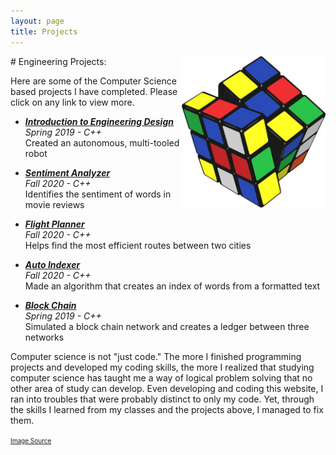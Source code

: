 ```yaml
---
layout: page
title: Projects
---
```

<img align="right" src="/assets/rubik.jpeg" style="width:230px;"/>
# Engineering Projects:

Here are some of the Computer Science based projects I have completed. Please click on any link to view more.

* [***Introduction to Engineering Design***]({{site.baseurl}}/knw/) <br>
    *Spring 2019 - C++* <br>
    Created an autonomous, multi-tooled robot

* [***Sentiment Analyzer***]({{site.baseurl}}/sentimentAnalysis/) <br>
    *Fall 2020 - C++* <br>
    Identifies the sentiment of words in movie reviews

* [***Flight Planner***]({{site.baseurl}}/flightPlan/) <br>
    *Fall 2020 - C++* <br>
    Helps find the most efficient routes between two cities

* [***Auto Indexer***]({{site.baseurl}}/autoIndex/) <br>
   *Fall 2020 - C++* <br>
   Made an algorithm that creates an index of words from a formatted text

* [***Block Chain***]({{site.baseurl}}/blockChainNetwork/) <br>
    *Spring 2019 - C++* <br>
    Simulated a block chain network and creates a ledger between three networks

Computer science is not "just code." The more I finished programming projects and developed my coding skills, the more I realized that studying computer science has taught me a way of logical problem solving that no other area of study can develop. Even developing and coding this website, I ran into troubles that were probably distinct to only my code. Yet, through the skills I learned from my classes and the projects above, I managed to fix them. 

<!--
[*About this website*]({{site.baseurl}}/aboutThisWebsite/) <br>
-->

<font size="1"><a href="https://www.indiamart.com/proddetail/rubiks-cube-training-services-21285889797.html">Image Source</a></font>
